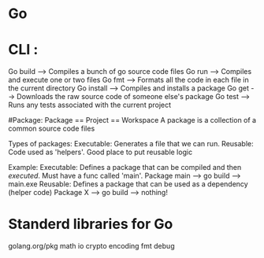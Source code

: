 # Go

# CLI : 
 Go build --> Compiles a bunch of go source code files
 Go run --> Compiles and execute one or two  files
 Go fmt --> Formats all the code in each file in the current directory
 Go install --> Compiles and installs a package
 Go get --> Downloads the raw source code of someone else's package
 Go test --> Runs any tests associated with the current project

#Package:
Package == Project == Workspace
A package is a collection of a common source code files

Types of packages: 
  Executable: Generates a file that we can run.
  Reusable: Code used as 'helpers'. Good place to put reusable logic

  Example: 
  Executable:  Defines a package that can be compiled and then *executed*. Must have a func called 'main'. 
  Package main --> go build --> main.exe
  Reusable: Defines a package that can be used as a dependency (helper code)
  Package X    --> go build --> nothing!

  # Standerd libraries for Go
  golang.org/pkg
  math  io  crypto  encoding  fmt debug

